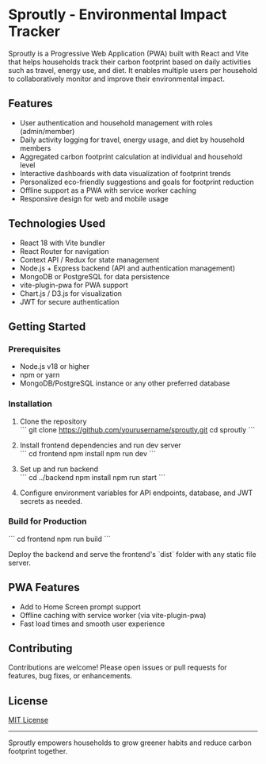 # Sproutly - Environmental Impact Tracker

Sproutly is a Progressive Web Application (PWA) built with React and Vite that helps households track their carbon footprint based on daily activities such as travel, energy use, and diet. It enables multiple users per household to collaboratively monitor and improve their environmental impact.

## Features

- User authentication and household management with roles (admin/member)
- Daily activity logging for travel, energy usage, and diet by household members
- Aggregated carbon footprint calculation at individual and household level
- Interactive dashboards with data visualization of footprint trends
- Personalized eco-friendly suggestions and goals for footprint reduction
- Offline support as a PWA with service worker caching
- Responsive design for web and mobile usage

## Technologies Used

- React 18 with Vite bundler
- React Router for navigation
- Context API / Redux for state management
- Node.js + Express backend (API and authentication management)
- MongoDB or PostgreSQL for data persistence
- vite-plugin-pwa for PWA support
- Chart.js / D3.js for visualization
- JWT for secure authentication

## Getting Started

### Prerequisites

- Node.js v18 or higher
- npm or yarn
- MongoDB/PostgreSQL instance or any other preferred database

### Installation

1. Clone the repository  
\`\`\`
git clone https://github.com/yourusername/sproutly.git
cd sproutly
\`\`\`

2. Install frontend dependencies and run dev server  
\`\`\`
cd frontend
npm install
npm run dev
\`\`\`

3. Set up and run backend  
\`\`\`
cd ../backend
npm install
npm run start
\`\`\`

4. Configure environment variables for API endpoints, database, and JWT secrets as needed.

### Build for Production

\`\`\`
cd frontend
npm run build
\`\`\`

Deploy the backend and serve the frontend's \`dist\` folder with any static file server.

## PWA Features

- Add to Home Screen prompt support
- Offline caching with service worker (via vite-plugin-pwa)
- Fast load times and smooth user experience

## Contributing

Contributions are welcome! Please open issues or pull requests for features, bug fixes, or enhancements.

## License

[MIT License](LICENSE)

---

Sproutly empowers households to grow greener habits and reduce carbon footprint together.
